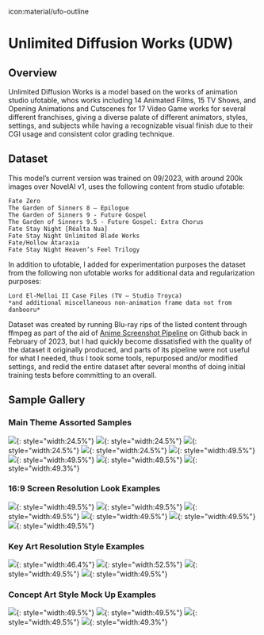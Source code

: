 icon:material/ufo-outline
# Unlimited Diffusion Works (UDW)
## Overview

Unlimited Diffusion Works is a model based on the works of animation studio ufotable, whos works including 14 Animated Films, 15 TV Shows, and Opening Animations and Cutscenes for 17 Video Game works for several different franchises, giving a diverse palate of different animators, styles, settings, and subjects while having a recognizable visual finish due to their CGI usage and consistent color grading technique. 

## Dataset

This model’s current version was trained on 09/2023, with around 200k images over NovelAI v1, uses the following content from studio ufotable:
```
Fate Zero 
The Garden of Sinners 8 – Epilogue
The Garden of Sinners 9 - Future Gospel
The Garden of Sinners 9.5 - Future Gospel: Extra Chorus
Fate Stay Night [Réalta Nua]
Fate Stay Night Unlimited Blade Works
Fate/Hollow Ataraxia
Fate Stay Night Heaven’s Feel Trilogy
```
In addition to ufotable, I added for experimentation purposes the dataset from the following non ufotable works for additional data and regularization purposes:
```
Lord El-Melloi II Case Files (TV – Studio Troyca)
*and additional miscellaneous non-animation frame data not from danbooru*
```

Dataset was created by running Blu-ray rips of the listed content through ffmpeg as part of the aid of [Anime Screenshot Pipeline](https://github.com/cyber-meow/anime_screenshot_pipeline) on Github back in February of 2023, but I had quickly become dissatisfied with the quality of the dataset it originally produced, and parts of its pipeline were not useful for what I needed, thus I took some tools, repurposed and/or modified settings, and redid the entire dataset after several months of doing initial training tests before committing to an overall.

## Sample Gallery

### Main Theme Assorted Samples

![](.\images\71966-357371757.png){: style="width:24.5%"}
![](.\images\73082-256545115.png){: style="width:24.5%"}
![](.\images\72307-3288374492.png){: style="width:24.5%"}
![](.\images\72333-3049597417.png){: style="width:24.5%"}
![](.\images\73815-2911211619.png){: style="width:49.5%"}
![](.\images\74919-646950122.png){: style="width:49.5%"}
![](.\images\71234-3241660550.png){: style="width:49.5%"}
![](.\images\107655-3787594491.png){: style="width:49.3%"}

### 16:9 Screen Resolution Look Examples

![](.\images\68981-3336393614.png){: style="width:49.5%"}
![](.\images\68792-2210440585.png){: style="width:49.5%"}
![](.\images\87508-1453217043.png){: style="width:49.5%"}
![](.\images\87590-2557507210.png){: style="width:49.5%"}
![](.\images\88147-1535975933.png){: style="width:49.5%"}
![](.\images\98315-3984287718.png){: style="width:49.5%"}

### Key Art Resolution Style Examples

![](.\images\61824-1959696816.png){: style="width:46.4%"}
![](.\images\55835-2128820733.png){: style="width:52.5%"}
![](.\images\60607-3231689894.png){: style="width:49.5%"}
![](.\images\61060-2296952070.png){: style="width:49.5%"}

### Concept Art Style Mock Up Examples

![](.\images\63265-885359435.png){: style="width:49.5%"}
![](.\images\63291-3832714336.png){: style="width:49.5%"}
![](.\images\63322-1230264608.png){: style="width:49.5%"}
![](.\images\63324-2435138676.png){: style="width:49.3%"}